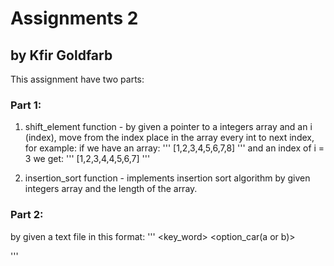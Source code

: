 # Assignments 2
## by Kfir Goldfarb

This assignment have two parts:
### Part 1:
1. shift_element function - by given a pointer to a integers array and an i (index), move from the index place in the array every int to next index, for example:
if we have an array:
'''
[1,2,3,4,5,6,7,8]
'''
and an index of i = 3
we get:
'''
[1,2,3,4,4,5,6,7]
'''

2. insertion_sort function - implements insertion sort algorithm by given integers array and the length of the array.

### Part 2:
by given a text file in this format:
'''
<key_word> <option_car(a or b)>

<text file>
'''